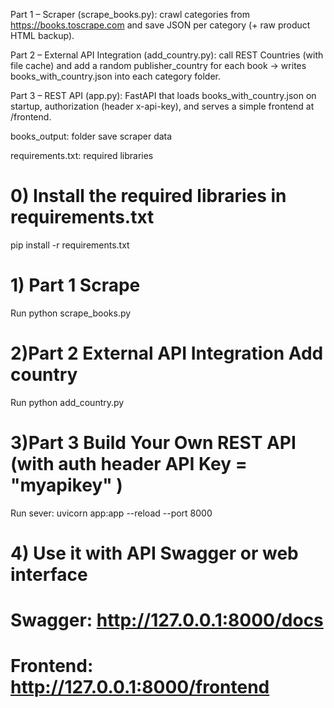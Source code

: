 Part 1 – Scraper (scrape_books.py): crawl categories from https://books.toscrape.com
and save JSON per category (+ raw product HTML backup).

Part 2 – External API Integration (add_country.py): call REST Countries (with file cache) and add a random publisher_country for each book → writes books_with_country.json into each category folder.

Part 3 – REST API (app.py): FastAPI that loads books_with_country.json on startup, authorization (header x-api-key), and serves a simple frontend at /frontend.

books_output: folder save scraper data

requirements.txt: required libraries



# 0) Install the required libraries in requirements.txt
pip install -r requirements.txt


# 1) Part 1 Scrape
Run python scrape_books.py
# 2)Part 2 External API Integration Add country
Run python add_country.py

# 3)Part 3 Build Your Own REST API (with auth header API Key = "myapikey" )
Run sever:
uvicorn app:app --reload --port 8000

# 4) Use it with API Swagger or web interface
# Swagger:  http://127.0.0.1:8000/docs
# Frontend: http://127.0.0.1:8000/frontend
